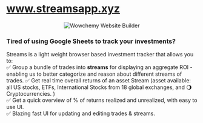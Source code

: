 # www.streamsapp.xyz
<p align="center"><img src="https://res.cloudinary.com/dl4murstw/image/upload/v1634716662/Screenshot_2021-10-20_at_3.57.35_PM_nxsbkx.png" alt="Wowchemy Website Builder"></p>

### Tired of using Google Sheets to track your investments?

Streams is a light weight browser based investment tracker that allows you to:  
:white_check_mark: Group a bundle of trades into **streams** for displaying an aggregate ROI - enabling us to better categorize and reason about different streams of trades.
:white_check_mark: Get real time overall returns of an asset Stream (asset available:   all US stocks, ETFs, International Stocks from 18 global exchanges, and :waning_gibbous_moon: Cryptocurrencies. )  
:white_check_mark: Get a quick overview of % of returns realized and unrealized, with easy to use UI.  
:white_check_mark: Blazing fast UI for updating and editing trades & streams.
